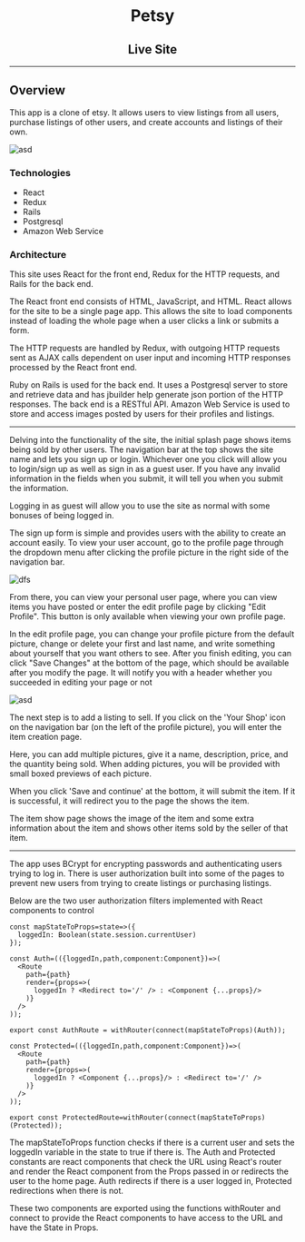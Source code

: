 
<h1 align="center">Petsy</h1>

<h2 align="center"><a src="https://etsycloneaa.herokuapp.com/">Live Site</a></h2>

------------------------
## Overview

This app is a clone of etsy. It allows users to view listings from all users, purchase listings of other users, and create accounts and listings of their own.


![asd](https://i.imgur.com/o3k4WLe.jpg)

### Technologies
- React
- Redux
- Rails
- Postgresql
- Amazon Web Service

### Architecture

This site uses React for the front end,  Redux for the HTTP requests, and Rails for the back end.

The React front end consists of HTML, JavaScript, and HTML. React allows for the site to be a single page app. This allows the site to load components instead of loading the whole page when a user clicks a link or submits a form.

The HTTP requests are handled by Redux, with outgoing HTTP requests sent as AJAX calls dependent on user input and incoming HTTP responses processed by the React front end.

Ruby on Rails is used for the back end. It uses a Postgresql server to store and retrieve data and has jbuilder help generate json portion of the HTTP responses. The back end is a RESTful API. Amazon Web Service is used to store and access images posted by users for their profiles and listings.

-----------------------------

Delving into the functionality of the site, the initial splash page shows items being sold by other users. The navigation bar at the top shows the site name and lets you sign up or login. Whichever one you click will allow you to login/sign up as well as sign in as a guest user. If you have any invalid information in the fields when you submit, it will tell you when you submit the information.

Logging in as guest will allow you to use the site as normal with some bonuses of being logged in.

The sign up form is simple and provides users with the ability to create an account easily. To view your user account, go to the profile page through the dropdown menu after clicking the profile picture in the right side of the navigation bar.

![dfs](https://image.ibb.co/k3gFdK/Screen_Shot_2018_08_17_at_3_38_22_PM.png)

From there, you can view your personal user page, where you can view items you have posted or enter the edit profile page by clicking "Edit Profile". This button is only available when viewing your own profile page.

In the edit profile page, you can change your profile picture from the default picture, change or delete your first and last name, and write something about yourself that you want others to see. After you finish editing, you can click "Save Changes" at the bottom of the page, which should be available after you modify the page. It will notify you with a header whether you succeeded in editing your page or not

![asd](https://preview.ibb.co/hPOdyK/Screen_Shot_2018_08_17_at_3_45_39_PM.png)

The next step is to add a listing to sell. If you click on the 'Your Shop' icon on the navigation bar (on the left of the profile picture), you will enter the item creation page.

Here, you can add multiple pictures, give it a name, description, price, and the quantity being sold. When adding pictures, you will be provided with small boxed previews of each picture.

When you click 'Save and continue' at the bottom, it will submit the item. If it is successful, it will redirect you to the page the shows the item.

The item show page shows the image of the item and some extra information about the item and shows other items sold by the seller of that item.

-------------------------------------------------

The app uses BCrypt for encrypting passwords and authenticating users trying to log in. There is user authorization built into some of the pages to prevent new users from trying to create listings or purchasing listings.

Below are the two user authorization filters implemented with React components to control

~~~
const mapStateToProps=state=>({
  loggedIn: Boolean(state.session.currentUser)
});

const Auth=(({loggedIn,path,component:Component})=>(
  <Route
    path={path}
    render={props=>(
      loggedIn ? <Redirect to='/' /> : <Component {...props}/>
    )}
  />
));

export const AuthRoute = withRouter(connect(mapStateToProps)(Auth));

const Protected=(({loggedIn,path,component:Component})=>(
  <Route
    path={path}
    render={props=>(
      loggedIn ? <Component {...props}/> : <Redirect to='/' />
    )}
  />
));

export const ProtectedRoute=withRouter(connect(mapStateToProps)(Protected));

~~~

The mapStateToProps function checks if there is a current user and sets the loggedIn variable in the state to true if there is. The Auth and Protected constants are react components that check the URL using React's router and render the React component from the Props passed in or redirects the user to the home page. Auth redirects if there is a user logged in, Protected redirections when there is not.

These two components are exported using the functions withRouter and connect to provide the React components to have access to the URL and have the State in Props.
